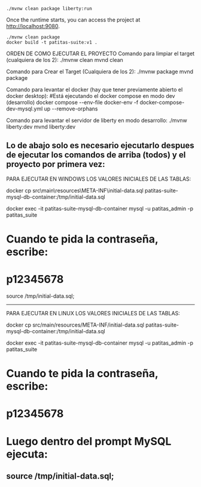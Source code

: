 ```
./mvnw clean package liberty:run
```

Once the runtime starts, you can access the project at [http://localhost:9080](http://localhost:9080).
```
./mvnw clean package
docker build -t patitas-suite:v1 .
```
ORDEN DE COMO EJECUTAR EL PROYECTO
 Comando para limpiar el target (cualquiera de los 2):
 ./mvnw clean
 mvnd clean
 
 Comando  para Crear el Target (Cualquiera de los 2):
 ./mvnw package
 mvnd package
 
 Comando para levantar el docker (hay que tener previamente abierto el docker desktop):
 #Está ejecutando el docker compose en modo dev (desarrollo)
 docker compose --env-file docker-env -f docker-compose-dev-mysql.yml up --remove-orphans 

 Comando para levantar el servidor de liberty en modo desarrollo:
 ./mvnw liberty:dev
 mvnd liberty:dev

 Lo de abajo solo es necesario ejecutarlo despues de ejecutar los comandos de arriba (todos) y el proyecto por primera vez:
------------------------------------------------------------------------------------------------------------------------------------

PARA EJECUTAR EN WINDOWS LOS VALORES INICIALES DE LAS TABLAS: 

docker cp src\main\resources\META-INF\initial-data.sql patitas-suite-mysql-db-container:/tmp/initial-data.sql

docker exec -it patitas-suite-mysql-db-container mysql -u patitas_admin -p patitas_suite

# Cuando te pida la contraseña, escribe:
# p12345678

source /tmp/initial-data.sql;

------------------------------------------------------------------------------------------------------------------------------------
PARA EJECUTAR EN LINUX LOS VALORES INICIALES DE LAS TABLAS:

docker cp src/main/resources/META-INF/initial-data.sql patitas-suite-mysql-db-container:/tmp/initial-data.sql

docker exec -it patitas-suite-mysql-db-container mysql -u patitas_admin -p patitas_suite
# Cuando te pida la contraseña, escribe:
# p12345678

# Luego dentro del prompt MySQL ejecuta:
source /tmp/initial-data.sql;
------------------------------------------------------------------------------------------------------------------------------------
